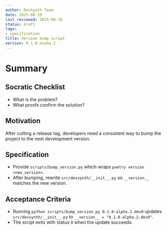 ```yaml
---
author: DevSynth Team
date: 2025-08-19
last_reviewed: 2025-08-19
status: draft
tags:
- specification
title: Version bump script
version: 0.1.0-alpha.1
---
```


<!--
Required metadata fields:
- author: document author
- date: creation date
- last_reviewed: last review date
- status: draft | review | published
- tags: search keywords
- title: short descriptive name
- version: specification version
-->

# Summary

## Socratic Checklist
- What is the problem?
- What proofs confirm the solution?

## Motivation

After cutting a release tag, developers need a consistent way to bump the project to the next development version.

## Specification

- Provide `scripts/bump_version.py` which wraps `poetry version <new_version>`.
- After bumping, rewrite `src/devsynth/__init__.py` so `__version__` matches the new version.

## Acceptance Criteria

- Running `python scripts/bump_version.py 0.1.0-alpha.2.dev0` updates `src/devsynth/__init__.py` to `__version__ = "0.1.0-alpha.2.dev0"`.
- The script exits with status `0` when the update succeeds.
